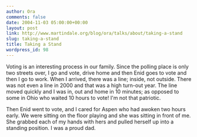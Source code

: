 ```yaml
---
author: Ora
comments: false
date: 2004-11-03 05:00:00+00:00
layout: post
link: http://www.martindale.org/blog/ora/talks/about/taking-a-stand
slug: taking-a-stand
title: Taking a Stand
wordpress_id: 98
---
```


Voting is an interesting process in our family. Since the polling place is only two streets over, I go and vote, drive home and then Enid goes to vote and then I go to work. When I arrived, there was a line; inside, not outside. There was not even a line in 2000 and that was a high turn-out year. The line moved quickly and I was in, out and home in 10 minutes; as opposed to some in Ohio who waited 10 hours to vote! I'm not that patriotic.
  

  
Then Enid went to vote, and I cared for Aspen who had awoken two hours early. We were sitting on the floor playing and she was sitting in front of me. She grabbed each of my hands with hers and pulled herself up into a standing position. I was a proud dad.
  

